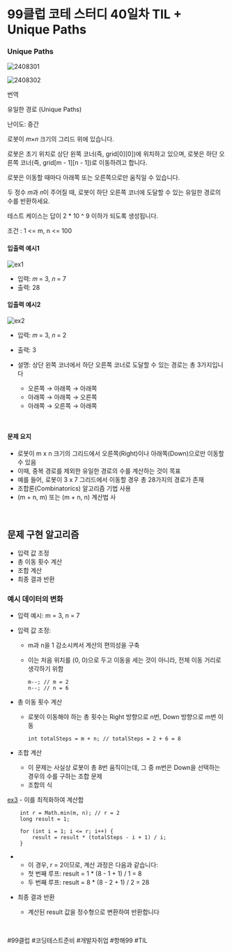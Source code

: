 # 99클럽 코테 스터디 40일차 TIL + Unique Paths
### Unique Paths

![2408301](https://github.com/user-attachments/assets/7f218694-8e9d-4f52-9411-a92925f81a52)

![2408302](https://github.com/user-attachments/assets/38091153-184e-4c18-853d-a6977aeef523)

번역

유일한 경로 (Unique Paths)

난이도: 중간

로봇이 𝑚×𝑛 크기의 그리드 위에 있습니다. 

로봇은 초기 위치로 상단 왼쪽 코너(즉, grid[0][0])에 위치하고 있으며, 로봇은 하단 오른쪽 코너(즉, grid[m - 1][n - 1])로 이동하려고 합니다. 

로봇은 이동할 때마다 아래쪽 또는 오른쪽으로만 움직일 수 있습니다.

두 정수 𝑚과 𝑛이 주어질 때, 로봇이 하단 오른쪽 코너에 도달할 수 있는 유일한 경로의 수를 반환하세요.

테스트 케이스는 답이 2 * 10 ^ 9 이하가 되도록 생성됩니다.

조건 : 1 <= m, n <= 100

#### 입출력 예시1

![ex1](https://github.com/user-attachments/assets/ae31e6ce-0680-430d-8988-ee207015bb5f)

- 입력: 𝑚 = 3, 𝑛 = 7
- 출력: 28

#### 입출력 예시2

![ex2](https://github.com/user-attachments/assets/bfb2f5f6-a653-430b-a151-bc2227da5301)

- 입력: 𝑚 = 3,  𝑛 = 2
- 출력: 3
- 설명: 상단 왼쪽 코너에서 하단 오른쪽 코너로 도달할 수 있는 경로는 총 3가지입니다

    - 오른쪽 → 아래쪽 → 아래쪽
    - 아래쪽 → 아래쪽 → 오른쪽
    - 아래쪽 → 오른쪽 → 아래쪽

<br>

#### 문제 요지
- 로봇이 m x n 크기의 그리드에서 오른쪽(Right)이나 아래쪽(Down)으로만 이동할 수 있음
- 이때, 중복 경로를 제외한 유일한 경로의 수를 계산하는 것이 목표
- 예를 들어, 로봇이 3 x 7 그리드에서 이동할 경우 총 28가지의 경로가 존재
- 조합론(Combinatorics) 알고리즘 기법 사용
- (m + n, m) 또는 (m + n, n) 계산법 사
  
<br>


## 문제 구현 알고리즘
- 입력 값 조정
- 총 이동 횟수 계산
- 조합 계산
- 최종 결과 반환

### 예시 데이터의 변화
- 입력 예시: m = 3, n = 7
- 입력 값 조정:

    - m과 n을 1 감소시켜서 계산의 편의성을 구축
    - 이는 처음 위치를 (0, 0)으로 두고 이동을 세는 것이 아니라, 전체 이동 거리로 생각하기 위함

          m--; // m = 2
          n--; // n = 6

- 총 이동 횟수 계산

    - 로봇이 이동해야 하는 총 횟수는 Right 방향으로 n번, Down 방향으로 m번 이동

          int totalSteps = m + n; // totalSteps = 2 + 6 = 8

- 조합 계산

    - 이 문제는 사실상 로봇이 총 8번 움직이는데, 그 중 m번은 Down을 선택하는 경우의 수를 구하는 조합 문제
    - 조합의 식

[ex3](https://github.com/user-attachments/assets/2174d554-e286-4395-b8a1-3b969968c4f8)
    - 이를 최적화하여 계산합

        int r = Math.min(m, n); // r = 2
        long result = 1;

        for (int i = 1; i <= r; i++) {
            result = result * (totalSteps - i + 1) / i;
        }
-
    - 이 경우, r = 2이므로, 계산 과정은 다음과 같습니다:
    - 첫 번째 루프: result = 1 * (8 - 1 + 1) / 1 = 8
    - 두 번째 루프: result = 8 * (8 - 2 + 1) / 2 = 28

- 최종 결과 반환

    - 계산된 result 값을 정수형으로 변환하여 반환합니다


<br>

#99클럽 #코딩테스트준비 #개발자취업 #항해99 #TIL
